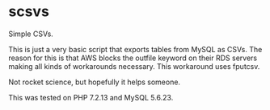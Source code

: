 # scsvs

Simple CSVs.

This is just a very basic script that
exports tables from MySQL as CSVs.  The
reason for this is that AWS blocks the
outfile keyword on their RDS servers
making all kinds of workarounds necessary.
This workaround uses fputcsv.

Not rocket science, but hopefully it helps
someone.

This was tested on PHP 7.2.13 and MySQL 5.6.23.

